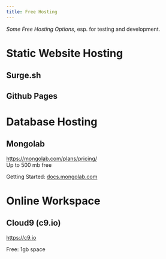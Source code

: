 ```yaml
---
title: Free Hosting
---
```


*Some Free Hosting Options*, esp. for testing and development.


# Static Website Hosting 

## Surge.sh

## Github Pages


# Database Hosting

## Mongolab

<https://mongolab.com/plans/pricing/>  
Up to 500 mb free

Getting Started: [docs.mongolab.com](http://docs.mongolab.com)



# Online Workspace

## Cloud9 (c9.io)

<https://c9.io>

Free: 1gb space





